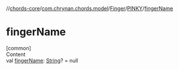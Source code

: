 //[chords-core](../../../../index.md)/[com.chrynan.chords.model](../../index.md)/[Finger](../index.md)/[PINKY](index.md)/[fingerName](finger-name.md)



# fingerName  
[common]  
Content  
val [fingerName](finger-name.md): [String](https://kotlinlang.org/api/latest/jvm/stdlib/kotlin/-string/index.html)? = null  



